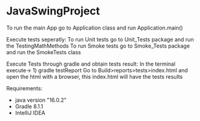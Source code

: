 # JavaSwingProject
To run the main App go to Application class and run Application.main()

Execute tests seperatly:
To run Unit tests go to Unit_Tests package and run the TestingMathMethods
To run Smoke tests go to Smoke_Tests package and run the SmokeTests class

Execute Tests through gradle and obtain tests result:
In the terminal execute-> 1) gradle testReport
Go to Build>reports>tests>index.html    and open the html with a browser, this index.html will have the tests results

Requirements:
- java version "16.0.2"                   
- Gradle 8.1.1
- IntelliJ IDEA
